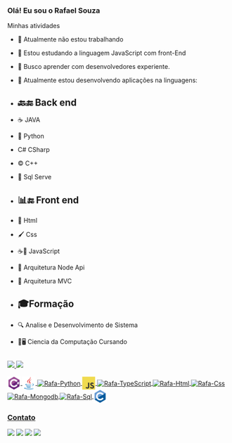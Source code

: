 ### Olá! Eu sou o Rafael Souza



Minhas atividades

- 🔭 Atualmente não estou trabalhando 
- 🌱 Estou estudando a linguagem JavaScript com front-End
- 👯 Busco aprender com desenvolvedores experiente.
- 👀 Atualmente estou desenvolvendo aplicações na linguagens:
- ##   🔙🔚 Back end
- ☕ JAVA
- 🐍 Python
- C# CSharp
- ©  C++
- 🎲 Sql Serve
- ## 📊🔚 Front end 
- 📝 Html
- 🖌 Css
- ☕🔐 JavaScript
- 📁 Arquitetura Node Api
- 📂 Arquitetura MVC
- ##  🎓Formação

- 🔍 Analise e Desenvolvimento de Sistema 
- 🧪🖥 Ciencia da Computação Cursando


##

<div>
<a href="https://github.com/Rafael-H-Souza/Rafael-H-Souza">
  <img height="175em" src="https://github-readme-stats.vercel.app/api?username=Rafael-H-Souza&show_icons=true&theme=dracula&include_all_commits=true&count_private=true"/>
  <img height="170em" src="https://github-readme-stats.vercel.app/api/top-langs/?username=Rafael-H-Souza&layout=compact&langs_count=16&theme=dracula"/>
</div>
  

  
<div style = "display: inline_block"><br>
    <img align ="center" alt="Rafa-Csharp" height="30" width "40" src="https://github.com/devicons/devicon/blob/master/icons/csharp/csharp-original.svg">
     <img align ="center" alt="Rafa-Java" height="30" width "40" src="https://github.com/devicons/devicon/blob/master/icons/java/java-original.svg">
     <img align ="center" alt="Rafa-Python" height="30" width "40" src="https://github.com/devicons/devicon/blob/master/icons/javascript/python-original.svg">
     <img align ="center" alt="Rafa-JavaScript" height="30" width "40" src="https://github.com/devicons/devicon/blob/master/icons/javascript/javascript-original.svg">
     <img align ="center" alt="Rafa-TypeScript" height="30" width "40" src="https://github.com/devicons/devicon/blob/master/icons/javascript/typescript-original.svg">
     <img align ="center" alt="Rafa-Html" height="30" width "40" src="https://github.com/devicons/devicon/blob/master/icons/javascript/html-original.svg">
     <img align ="center" alt="Rafa-Css" height="30" width "40" src="https://github.com/devicons/devicon/blob/master/icons/javascript/css-original.svg">
     <img align ="center" alt="Rafa-Mongodb" height="30" width "40" src="https://github.com/devicons/devicon/blob/master/icons/javascript/mongodb-original.svg">
     <img align ="center" alt="Rafa-Sql" height="30" width "40" src="https://github.com/devicons/devicon/blob/master/icons/javascript/sql-original.svg">
     <img align ="center" alt="Rafa-c" height="30" width "40" src="https://github.com/devicons/devicon/blob/master/icons/c/c-original.svg">
</div>
  
### Contato
  
<div>
    <a href = "https://www.linkedin.com/in/rafael-henrique-de-souza" target = "_black"><img src ="https://img.shields.io/badge/LinkedIn-0077B5?style=for-the-badge&logo=linkedin&logoColor=white" target = "_black"></a>  
  <a href = "https://twitter.com/Rafa_h_souza" target = "_black"><img src ="https://img.shields.io/badge/Twitter-1DA1F2?style=for-the-badge&logo=twitter&logoColor=white" target = "_black"></a>
  <a href = "https://www.instagram.com/rafael.h.souz/" target = "_black"><img src ="https://img.shields.io/badge/Instagram-E4405F?style=for-the-badge&logo=instagram&logoColor=white" target = "_black"></a>
  <a href = "mailto:rafael.h.souza@outlook.com" target = "_black"><img src ="https://img.shields.io/badge/Microsoft_Outlook-0078D4?style=for-the-badge&logo=microsoft-outlook&logoColor=white" target = "_black"></a>
  </div>
  
  
  ##
  
